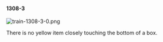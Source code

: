 #### 1308-3
![train-1308-3-0.png](https://github.com/lil-lab/nlvr/raw/master/nlvr/train/images/20/train-1308-3-0.png "train-1308-3-0.png")

There is no yellow item closely touching the bottom of a box.